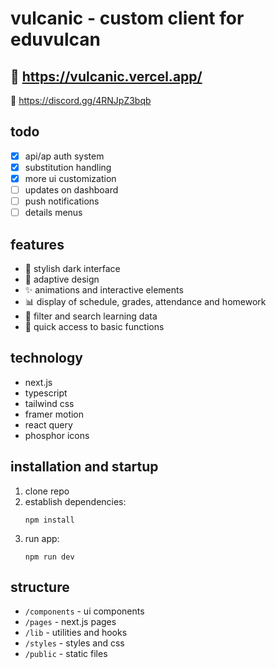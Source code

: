 # vulcanic - custom client for eduvulcan
🔗 https://vulcanic.vercel.app/
--------------------------------
🔗 https://discord.gg/4RNJpZ3bqb
## todo

- [x] api/ap auth system
- [x] substitution handling
- [x] more ui customization
- [ ] updates on dashboard
- [ ] push notifications
- [ ] details menus

## features

- 🌙 stylish dark interface
- 📱 adaptive design
- ✨ animations and interactive elements
- 📊 display of schedule, grades, attendance and homework
- 📝 filter and search learning data
- 🚀 quick access to basic functions

## technology

- next.js
- typescript
- tailwind css
- framer motion
- react query
- phosphor icons

## installation and startup

1. clone repo
2. establish dependencies:
   ```
   npm install
   ```
3. run app:
   ```
   npm run dev
   ```

## structure

- `/components` - ui components
- `/pages` - next.js pages
- `/lib` - utilities and hooks
- `/styles` - styles and css
- `/public` - static files
